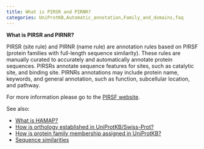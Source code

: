 ```yaml
---
title: What is PIRSR and PIRNR?
categories: UniProtKB,Automatic_annotation,Family_and_domains,faq
---
```


**What is PIRSR and PIRNR?**

PIRSR (site rule) and PIRNR (name rule) are annotation rules based on PIRSF (protein families with full-length sequence similarity). These rules are manually curated to accurately and automatically annotate protein sequences. PIRSRs annotate sequence features for sites, such as catalytic site, and binding site. PIRNRs annotations may include protein name, keywords, and general annotation, such as function, subcellular location, and pathway.

For more information please go to the [PIRSF website](https://proteininformationresource.org/pirwww/dbinfo/pirsf.shtml).

See also:

-   [What is HAMAP?](http://www.uniprot.org/help/hamap)
-   [How is orthology established in UniProtKB/Swiss-Prot?](http://www.uniprot.org/help/orthology)
-   [How is protein family membership assigned in UniProtKB?](http://www.uniprot.org/help/family%5Fmembership)
-   [Sequence similarities](https://www.uniprot.org/help/sequence%5Fsimilarities)
